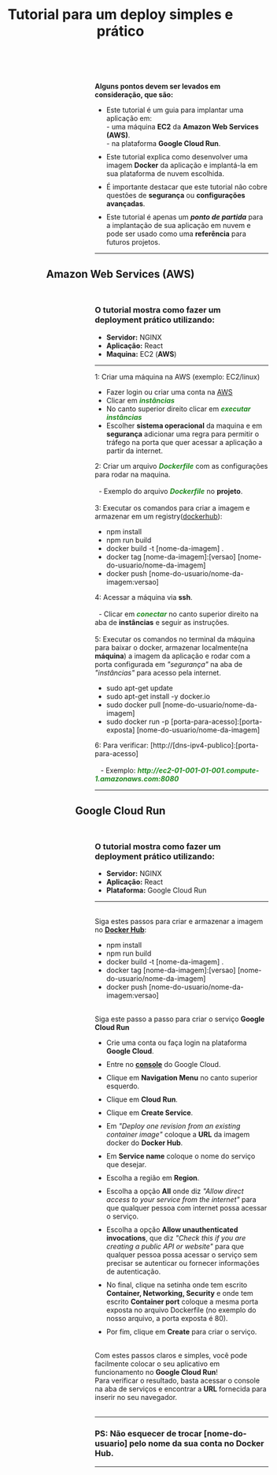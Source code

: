 <div style="width: 100%; height: 100%" >
  <h1 align="center" >
    Tutorial para um deploy simples e prático
  </h1 >
  <br/>
  <div style="width: 70%; margin-left: 200px; margin-top: 50px">
    <span ><b >Alguns pontos devem ser levados em consideração, que são:</b ></span >
    <ul >
      <li style="margin-bottom: 10px">
        <span >
            Este tutorial é um guia para implantar uma aplicação em:
            <br>
            - uma máquina <b>EC2</b> da <b>Amazon Web Services (AWS)</b>.
            <br>
            - na plataforma <b>Google Cloud Run</b>.
        </span >
      </li >
      <li style="margin-bottom: 10px">
        Este tutorial explica como desenvolver uma imagem <b>Docker</b> da aplicação e implantá-la em sua plataforma de nuvem escolhida.
      </li>
      <li style="margin-bottom: 10px">
        É importante destacar que este tutorial não cobre questões de <b>segurança</b> ou <b>configurações avançadas</b>.
      </li>
      <li style="margin-bottom: 10px">
        Este tutorial é apenas um <b><i>ponto de partida</i></b> para a implantação de sua aplicação em nuvem e pode ser usado como uma <b>referência</b> para futuros projetos.
      </li>
    </ul >
    <hr>
  </div>
  <h2 align="center" >Amazon Web Services (AWS)</h2 >
  <div style="width: 70%; margin-top: 50px; margin-left: 200px" >
    <h3 >O tutorial mostra como fazer um deployment prático utilizando:</h3 >
    <ul >
      <li >
        <b >Servidor:</b > NGINX
      </li >
      <li >
        <b >Aplicação:</b > React
      </li >
      <li >
        <b >Maquina:</b > EC2 (<b >AWS</b >)
      </li >
    </ul >
    <hr >
    <span >1: Criar uma máquina na AWS (exemplo: EC2/linux)</span >
    <ul >
      <li >
        Fazer login ou criar uma conta na
        <a href="https://portal.aws.amazon.com/billing/signup#/start/email" >AWS</a >
      </li >
      <li >Clicar em <b ><i style="color: forestgreen" >instâncias</i ></b ></li >
      <li >
        No canto superior direito clicar em
        <b ><i style="color: forestgreen" >executar instâncias</i ></b >
      </li >
      <li >
        Escolher <b >sistema operacional</b > da maquina e em <b >segurança</b > adicionar uma regra
        para permitir o tráfego na porta que quer acessar a aplicação a partir da internet.
      </li >
    </ul >
    <span >
      2: Criar um arquivo <b ><i style="color: forestgreen" >Dockerfile</i ></b >
      com as configurações para rodar na maquina.
      <br >
      <br >
      &nbsp;&nbsp;- Exemplo do arquivo <b ><i style="color: forestgreen" >Dockerfile</i ></b > no <b >projeto</b >.
    </span >
    <br >
    <br >
    <span >
      3: Executar os comandos para criar a imagem e armazenar em um
      registry(<a href="https://hub.docker.com" >dockerhub</a >):
    </span >
    <ul >
      <li >npm install</li >
      <li >npm run build</li >
      <li >docker build -t [nome-da-imagem] .</li >
      <li >docker tag [nome-da-imagem]:[versao] [nome-do-usuario/nome-da-imagem]</li >
      <li >docker push [nome-do-usuario/nome-da-imagem:versao]</li >
    </ul >
    <span >4: Acessar a máquina via <b >ssh</b >.</span >
    <br >
    <br >
    &nbsp;&nbsp;- Clicar em
    <b ><i style="color: forestgreen" >conectar</i ></b >
    no canto superior direito na aba de <b >instâncias</b > e seguir as instruções.
    <br >
    <br >
    <span >
      5: Executar os comandos no terminal da máquina para baixar o docker,
      armazenar localmente(na <b >máquina</b >) a imagem da aplicação
      e rodar com a porta configurada em <i >"segurança"</i > na aba de <i >"instâncias"</i > para acesso pela internet.
    </span >
    <ul >
      <li >sudo apt-get update</li >
      <li >sudo apt-get install -y docker.io</li >
      <li >sudo docker pull [nome-do-usuario/nome-da-imagem]</li >
      <li >sudo docker run -p [porta-para-acesso]:[porta-exposta] [nome-do-usuario/nome-da-imagem]</li >
    </ul >
    <span >6: Para verificar: [http://[dns-ipv4-publico]:[porta-para-acesso]</span >
    <br >
    <br >
    &nbsp;&nbsp; - Exemplo: <b ><i
      style="color: forestgreen" >http://ec2-01-001-01-001.compute-1.amazonaws.com:8080</i ></b >
    <hr />
  </div >
  <!-------------------------------------------------------------------------------------------------------------->
  <h2 align="center" >Google Cloud Run</h2 >
  <div style="width: 70%; margin-top: 50px; margin-left: 200px" >
    <div >
      <h3 >O tutorial mostra como fazer um deployment prático utilizando:</h3 >
      <ul >
        <li >
          <b >Servidor:</b > NGINX
        </li >
        <li >
          <b >Aplicação:</b > React
        </li >
        <li >
          <b >Plataforma:</b > Google Cloud Run
        </li >
      </ul >
    </div >
    <hr >
    <br >
    <div >
      <span >
        Siga estes passos para criar e armazenar a imagem no <b ><a href="https://hub.docker.com" >Docker Hub</a ></b >:
      </span >
      <ul >
        <li >npm install</li >
        <li >npm run build</li >
        <li >docker build -t [nome-da-imagem] .</li >
        <li >docker tag [nome-da-imagem]:[versao] [nome-do-usuario/nome-da-imagem]</li >
        <li >docker push [nome-do-usuario/nome-da-imagem:versao]</li >
      </ul >
    </div >
    <br >
    <div >
      <span >Siga este passo a passo para criar o serviço <b >Google Cloud Run</b ></span >
      <ul >
        <li style="margin-bottom: 10px" >
          <span >Crie uma conta ou faça login na plataforma <b >Google Cloud</b >.</span >
        </li >
        <li style="margin-bottom: 10px" >
        <span >
          Entre no <b ><a href="https://console.cloud.google.com/" target="_blank" >console</a ></b > do Google Cloud.
        </span >
        </li >
        <li style="margin-bottom: 10px" >
          <span >Clique em <b >Navigation Menu</b > no canto superior esquerdo.</span >
        </li >
        <li style="margin-bottom: 10px" >
          <span >Clique em <b >Cloud Run</b >.</span >
        </li >
        <li style="margin-bottom: 10px" >
          <span >Clique em <b >Create Service</b >.</span >
        </li >
        <li style="margin-bottom: 10px" >
        <span >
          Em <i >"Deploy one revision from an existing container image"</i >
          coloque a <b >URL</b > da imagem docker do <b >Docker Hub</b >.
        </span >
        </li >
        <li style="margin-bottom: 10px" >
          <span >Em <b >Service name</b > coloque o nome do serviço que desejar.</span >
        </li >
        <li style="margin-bottom: 10px" >
          <span >Escolha a região em <b >Region</b >.</span >
        </li >
        <li style="margin-bottom: 10px" >
        <span >
          Escolha a opção <b >All</b > onde diz <i >"Allow direct access to your service from the internet"</i >
          para que qualquer pessoa com internet possa acessar o serviço.
        </span >
        </li >
        <li style="margin-bottom: 10px" >
        <span >
          Escolha a opção <b >Allow unauthenticated invocations</b >,
          que diz <i >"Check this if you are creating a public API or website"</i >
          para que qualquer pessoa possa acessar o serviço sem precisar se autenticar ou fornecer informações de autenticação.
        </span >
        </li >
        <li style="margin-bottom: 10px" >
        <span >
          No final, clique na setinha onde tem escrito <b >Container, Networking, Security</b >
          e onde tem escrito <b >Container port</b > coloque a mesma porta exposta no arquivo Dockerfile (no exemplo do nosso arquivo, a porta exposta é 80).
        </span >
        </li >
        <li style="margin-bottom: 10px" >
        <span >
          Por fim, clique em <b >Create</b > para criar o serviço.
        </span >
        </li >
      </ul >
      <br >
      <span >
        Com estes passos claros e simples, você pode facilmente colocar o seu aplicativo em funcionamento no <b>Google Cloud Run</b>!
        <br/>
        Para verificar o resultado, basta acessar o console na aba de serviços e encontrar a <b>URL</b> fornecida para inserir no seu navegador.
      </span >
      <br >
      <br >
    </div >
    <hr />
    <h3>PS: Não esquecer de trocar [nome-do-usuario] pelo nome da sua conta no Docker Hub.</h3>
    <hr />
  </div >
</div >
